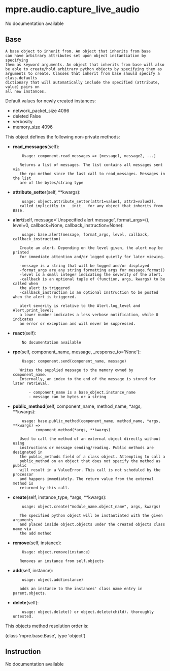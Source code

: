 mpre.audio.capture_live_audio
========
No documentation available

Base
--------
	A base object to inherit from. An object that inherits from base
	can have arbitrary attributes set upon object instantiation by specifying
	them as keyword arguments. An object that inherits from base will also
	be able to create/hold arbitrary python objects by specifying them as
	arguments to create. Classes that inherit from base should specify a class.defaults 
	dictionary that will automatically include the specified (attribute, value) pairs on 
	all new instances.

Default values for newly created instances:

- network_packet_size      4096
- deleted                  False
- verbosity                
- memory_size              4096

This object defines the following non-private methods:


- **read_messages**(self):

		  Usage: component.read_messages => [message1, message2, ...]
		 
		 Returns a list of messages. The list contains all messages sent via
		 the rpc method since the last call to read_messages. Messages in the list
		 are of the bytes/string type



- **attribute_setter**(self, **kwargs):

		  usage: object.attribute_setter(attr1=value1, attr2=value2).
		 called implicitly in __init__ for any object that inherits from Base.



- **alert**(self, message='Unspecified alert message', format_args=(), level=0, callback=None, callback_instruction=None):

		  usage: base.alert(message, format_args, level, callback, callback_instruction)
		 
		 Create an alert. Depending on the level given, the alert may be printed
		 for immediate attention and/or logged quietly for later viewing.
		 
		 -message is a string that will be logged and/or displayed
		 -format_args are any string formatting args for message.format()
		 -level is a small integer indicating the severity of the alert.
		 -callback is an optional tuple of (function, args, kwargs) to be called when
		 the alert is triggered
		 -callback_instruction is an optional Instruction to be posted when the alert is triggered.
		 
		 alert severity is relative to the Alert.log_level and Alert.print_level;
		 a lower number indicates a less verbose notification, while 0 indicates
		 an error or exception and will never be suppressed.



- **react**(self):

		  No documentation available



- **rpc**(self, component_name, message, _response_to='None'):

		  Usage: component.send(component_name, message)
		 
		 Writes the supplied message to the memory owned by component_name.
		 Internally, an index to the end of the message is stored for later retrieval.
		 
		     - component_name is a base_object.instance_name
		     - message can be bytes or a string



- **public_method**(self, component_name, method_name, *args, **kwargs):

		  usage: base.public_method(component_name, method_name, *args, **kwargs) =>
		        component.method(*args, **kwargs)
		        
		 Used to call the method of an external object directly without using 
		 instructions or message sending/reading. Public methods are designated in
		 the public_methods field of a class object. Attempting to call a
		 public_method on an object that does not specify the method as public
		 will result in a ValueError. This call is not scheduled by the processor
		 and happens immediately. The return value from the external method is 
		 returned by this call.



- **create**(self, instance_type, *args, **kwargs):

		  usage: object.create("module_name.object_name", args, kwargs)
		 
		 The specified python object will be instantiated with the given arguments
		 and placed inside object.objects under the created objects class name via
		 the add method



- **remove**(self, instance):

		  Usage: object.remove(instance)
		 
		 Removes an instance from self.objects



- **add**(self, instance):

		  usage: object.add(instance)
		 
		 adds an instance to the instances' class name entry in parent.objects.



- **delete**(self):

		  usage: object.delete() or object.delete(child). thoroughly untested.


This objects method resolution order is:

(class 'mpre.base.Base', type 'object')


Instruction
--------
No documentation available